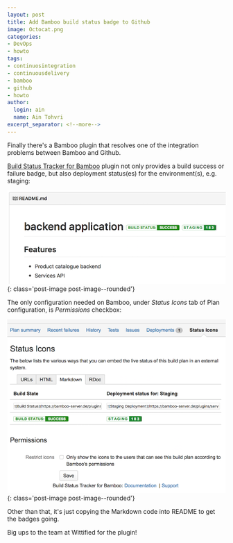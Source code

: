 ```yaml
---
layout: post
title: Add Bamboo build status badge to Github
image: Octocat.png
categories:
- DevOps
- howto
tags:
- continuosintegration
- continuousdelivery
- bamboo
- github
- howto
author:
  login: ain
  name: Ain Tohvri
excerpt_separator: <!--more-->
---
```

Finally there's a Bamboo plugin that resolves one of the integration problems between Bamboo and Github.<!--more-->

[Build Status Tracker for Bamboo](https://marketplace.atlassian.com/plugins/com.wittified.bamboo.embedded-build-status/server/overview) plugin not only provides a build success or failure badge, but also deployment status(es) for the environment(s), e.g. staging:

![Application build and deployment badges](/assets/backend-application-build-and-deployment-statuses-medium.png){: class='post-image post-image--rounded'}

The only configuration needed on Bamboo, under _Status Icons_ tab of Plan configuration, is _Permissions_ checkbox:

![Bamboo build status tracker configuration](/assets/bamboo-build-status-tracker-configuration-medium.png){: class='post-image post-image--rounded'}

Other than that, it's just copying the Markdown code into README to get the badges going.

Big ups to the team at Wittified for the plugin!
